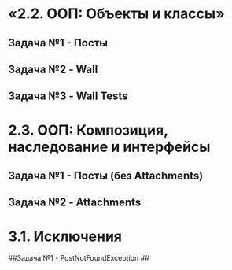 # «2.2. ООП: Объекты и классы» #

## Задача №1 - Посты ##
## Задача №2 - Wall ##
## Задача №3 - Wall Tests ##


# 2.3. ООП: Композиция, наследование и интерфейсы #

## Задача №1 - Посты (без Attachments) ##
## Задача №2 - Attachments ##


# 3.1. Исключения #
##Задача №1 - PostNotFoundException ##